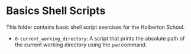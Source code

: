 # Basics Shell Scripts

This folder contains basic shell script exercises for the Holberton School.

- `0-current_working_directory`: A script that prints the absolute path of the current working directory using the `pwd` command.
